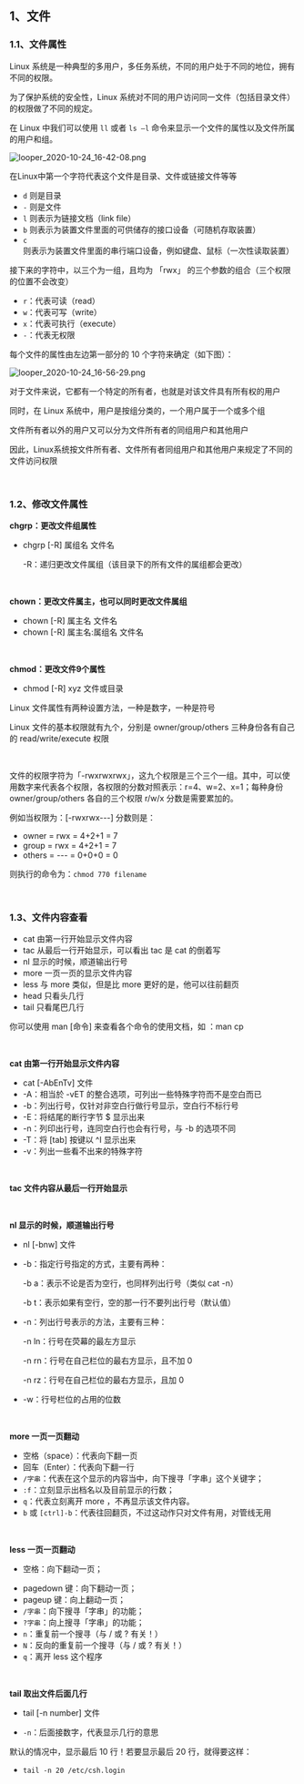 ## 1、文件

### 1.1、文件属性

Linux 系统是一种典型的多用户，多任务系统，不同的用户处于不同的地位，拥有不同的权限。

为了保护系统的安全性，Linux 系统对不同的用户访问同一文件（包括目录文件）的权限做了不同的规定。

在 Linux 中我们可以使用 `ll` 或者 `ls –l` 命令来显示一个文件的属性以及文件所属的用户和组。

![looper_2020-10-24_16-42-08.png](E:/soft/personalNotes/Spring/01-Linux/image/looper_2020-10-24_16-42-08.png)

在Linux中第一个字符代表这个文件是目录、文件或链接文件等等

- `d` 则是目录
- `-` 则是文件
- `l` 则表示为链接文档（link file）
- `b` 则表示为装置文件里面的可供储存的接口设备（可随机存取装置）
- `c` 则表示为装置文件里面的串行端口设备，例如键盘、鼠标（一次性读取装置）

接下来的字符中，以三个为一组，且均为 「rwx」 的三个参数的组合（三个权限的位置不会改变）

* `r`：代表可读（read）
* `w`：代表可写（write）
* `x`：代表可执行（execute）
* `-`：代表无权限

每个文件的属性由左边第一部分的 10 个字符来确定（如下图）：

![looper_2020-10-24_16-56-29.png](E:/soft/personalNotes/Spring/01-Linux/image/looper_2020-10-24_16-56-29.png)

对于文件来说，它都有一个特定的所有者，也就是对该文件具有所有权的用户

同时，在 Linux 系统中，用户是按组分类的，一个用户属于一个或多个组

文件所有者以外的用户又可以分为文件所有者的同组用户和其他用户

因此，Linux系统按文件所有者、文件所有者同组用户和其他用户来规定了不同的文件访问权限

<br>

### 1.2、修改文件属性

**chgrp：更改文件组属性**

* chgrp [-R] 属组名 文件名

  -R：递归更改文件属组（该目录下的所有文件的属组都会更改）

<br>

**chown：更改文件属主，也可以同时更改文件属组**

* chown [-R] 属主名 文件名
* chown [-R] 属主名:属组名 文件名

<br>

**chmod：更改文件9个属性**

* chmod [-R] xyz 文件或目录

Linux 文件属性有两种设置方法，一种是数字，一种是符号

Linux 文件的基本权限就有九个，分别是 owner/group/others 三种身份各有自己的 read/write/execute 权限

<br>

文件的权限字符为「-rwxrwxrwx」，这九个权限是三个三个一组。其中，可以使用数字来代表各个权限，各权限的分数对照表示：r=4、w=2、x=1；每种身份 owner/group/others 各自的三个权限 r/w/x 分数是需要累加的。

例如当权限为：[-rwxrwx---] 分数则是：

- owner = rwx = 4+2+1 = 7
- group = rwx = 4+2+1 = 7
- others = --- = 0+0+0 = 0

则执行的命令为：`chmod 770 filename`

<br>

### 1.3、文件内容查看

- cat 由第一行开始显示文件内容
- tac 从最后一行开始显示，可以看出 tac 是 cat 的倒着写
- nl  显示的时候，顺道输出行号
- more 一页一页的显示文件内容
- less 与 more 类似，但是比 more 更好的是，他可以往前翻页
- head 只看头几行
- tail 只看尾巴几行

你可以使用 man [命令] 来查看各个命令的使用文档，如 ：man cp

<br>

**cat 由第一行开始显示文件内容**

* cat [-AbEnTv] 文件
* -A：相当於 -vET 的整合选项，可列出一些特殊字符而不是空白而已
* -b：列出行号，仅针对非空白行做行号显示，空白行不标行号
* -E：将结尾的断行字节 $ 显示出来
* -n：列印出行号，连同空白行也会有行号，与 -b 的选项不同
* -T：将 [tab] 按键以 ^I 显示出来
* -v：列出一些看不出来的特殊字符

<br>

**tac 文件内容从最后一行开始显示**

<br>

**nl  显示的时候，顺道输出行号**

* nl [-bnw] 文件

- -b：指定行号指定的方式，主要有两种：

  -b a：表示不论是否为空行，也同样列出行号（类似 cat -n）

  -b t：表示如果有空行，空的那一行不要列出行号（默认值）

- -n：列出行号表示的方法，主要有三种：

  -n ln：行号在荧幕的最左方显示

  -n rn：行号在自己栏位的最右方显示，且不加 0

  -n rz：行号在自己栏位的最右方显示，且加 0

- -w：行号栏位的占用的位数

<br>

**more  一页一页翻动**

- 空格（space）：代表向下翻一页
- 回车（Enter）：代表向下翻一行
- `/字串`：代表在这个显示的内容当中，向下搜寻「字串」这个关键字；
- `:f`：立刻显示出档名以及目前显示的行数；
- `q`：代表立刻离开 more ，不再显示该文件内容。
- `b` 或 `[ctrl]-b`：代表往回翻页，不过这动作只对文件有用，对管线无用

<br>

**less  一页一页翻动**

* 空格：向下翻动一页；

- pagedown 键：向下翻动一页；
- pageup 键：向上翻动一页；
- `/字串`：向下搜寻「字串」的功能；
- `?字串`：向上搜寻「字串」的功能；
- `n`：重复前一个搜寻（与 / 或 ? 有关！）
- `N`：反向的重复前一个搜寻（与 / 或 ? 有关！）
- `q`：离开 less 这个程序

<br>

**tail  取出文件后面几行**

* tail [-n number] 文件

- `-n`：后面接数字，代表显示几行的意思

默认的情况中，显示最后 10 行！若要显示最后 20 行，就得要这样：

* `tail -n 20 /etc/csh.login`

<br>